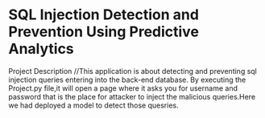 # SQL Injection Detection and Prevention Using Predictive Analytics

Project Description
//This application is about detecting and preventing sql injection queries entering into the back-end database.
By executing the Project.py file,it will open a page where it asks you for username and password that is the place for attacker to inject the malicious queries.Here we had deployed a model to detect those quesries.
